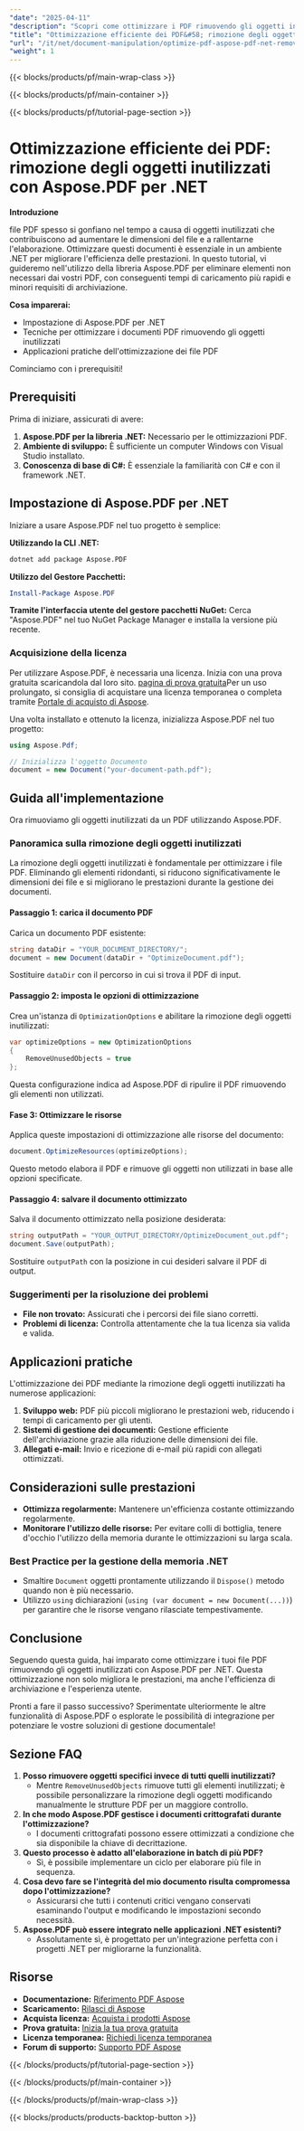 ```yaml
---
"date": "2025-04-11"
"description": "Scopri come ottimizzare i PDF rimuovendo gli oggetti inutilizzati con Aspose.PDF per .NET, migliorando le dimensioni e le prestazioni dei file."
"title": "Ottimizzazione efficiente dei PDF&#58; rimozione degli oggetti inutilizzati tramite Aspose.PDF per .NET"
"url": "/it/net/document-manipulation/optimize-pdf-aspose-pdf-net-remove-unused-objects/"
"weight": 1
---
```


{{< blocks/products/pf/main-wrap-class >}}

{{< blocks/products/pf/main-container >}}

{{< blocks/products/pf/tutorial-page-section >}}


# Ottimizzazione efficiente dei PDF: rimozione degli oggetti inutilizzati con Aspose.PDF per .NET

**Introduzione**

file PDF spesso si gonfiano nel tempo a causa di oggetti inutilizzati che contribuiscono ad aumentare le dimensioni del file e a rallentarne l'elaborazione. Ottimizzare questi documenti è essenziale in un ambiente .NET per migliorare l'efficienza delle prestazioni. In questo tutorial, vi guideremo nell'utilizzo della libreria Aspose.PDF per eliminare elementi non necessari dai vostri PDF, con conseguenti tempi di caricamento più rapidi e minori requisiti di archiviazione.

**Cosa imparerai:**
- Impostazione di Aspose.PDF per .NET
- Tecniche per ottimizzare i documenti PDF rimuovendo gli oggetti inutilizzati
- Applicazioni pratiche dell'ottimizzazione dei file PDF

Cominciamo con i prerequisiti!

## Prerequisiti
Prima di iniziare, assicurati di avere:
1. **Aspose.PDF per la libreria .NET:** Necessario per le ottimizzazioni PDF.
2. **Ambiente di sviluppo:** È sufficiente un computer Windows con Visual Studio installato.
3. **Conoscenza di base di C#:** È essenziale la familiarità con C# e con il framework .NET.

## Impostazione di Aspose.PDF per .NET
Iniziare a usare Aspose.PDF nel tuo progetto è semplice:

**Utilizzando la CLI .NET:**
```bash
dotnet add package Aspose.PDF
```

**Utilizzo del Gestore Pacchetti:**
```powershell
Install-Package Aspose.PDF
```

**Tramite l'interfaccia utente del gestore pacchetti NuGet:** 
Cerca "Aspose.PDF" nel tuo NuGet Package Manager e installa la versione più recente.

### Acquisizione della licenza
Per utilizzare Aspose.PDF, è necessaria una licenza. Inizia con una prova gratuita scaricandola dal loro sito. [pagina di prova gratuita](https://releases.aspose.com/pdf/net/)Per un uso prolungato, si consiglia di acquistare una licenza temporanea o completa tramite [Portale di acquisto di Aspose](https://purchase.aspose.com/buy).

Una volta installato e ottenuto la licenza, inizializza Aspose.PDF nel tuo progetto:
```csharp
using Aspose.Pdf;

// Inizializza l'oggetto Documento
document = new Document("your-document-path.pdf");
```

## Guida all'implementazione
Ora rimuoviamo gli oggetti inutilizzati da un PDF utilizzando Aspose.PDF.

### Panoramica sulla rimozione degli oggetti inutilizzati
La rimozione degli oggetti inutilizzati è fondamentale per ottimizzare i file PDF. Eliminando gli elementi ridondanti, si riducono significativamente le dimensioni dei file e si migliorano le prestazioni durante la gestione dei documenti.

#### Passaggio 1: carica il documento PDF
Carica un documento PDF esistente:
```csharp
string dataDir = "YOUR_DOCUMENT_DIRECTORY/";
document = new Document(dataDir + "OptimizeDocument.pdf");
```
Sostituire `dataDir` con il percorso in cui si trova il PDF di input.

#### Passaggio 2: imposta le opzioni di ottimizzazione
Crea un'istanza di `OptimizationOptions` e abilitare la rimozione degli oggetti inutilizzati:
```csharp
var optimizeOptions = new OptimizationOptions
{
    RemoveUnusedObjects = true
};
```
Questa configurazione indica ad Aspose.PDF di ripulire il PDF rimuovendo gli elementi non utilizzati.

#### Fase 3: Ottimizzare le risorse
Applica queste impostazioni di ottimizzazione alle risorse del documento:
```csharp
document.OptimizeResources(optimizeOptions);
```
Questo metodo elabora il PDF e rimuove gli oggetti non utilizzati in base alle opzioni specificate.

#### Passaggio 4: salvare il documento ottimizzato
Salva il documento ottimizzato nella posizione desiderata:
```csharp
string outputPath = "YOUR_OUTPUT_DIRECTORY/OptimizeDocument_out.pdf";
document.Save(outputPath);
```
Sostituire `outputPath` con la posizione in cui desideri salvare il PDF di output.

### Suggerimenti per la risoluzione dei problemi
- **File non trovato:** Assicurati che i percorsi dei file siano corretti.
- **Problemi di licenza:** Controlla attentamente che la tua licenza sia valida e valida.

## Applicazioni pratiche
L'ottimizzazione dei PDF mediante la rimozione degli oggetti inutilizzati ha numerose applicazioni:
1. **Sviluppo web:** PDF più piccoli migliorano le prestazioni web, riducendo i tempi di caricamento per gli utenti.
2. **Sistemi di gestione dei documenti:** Gestione efficiente dell'archiviazione grazie alla riduzione delle dimensioni dei file.
3. **Allegati e-mail:** Invio e ricezione di e-mail più rapidi con allegati ottimizzati.

## Considerazioni sulle prestazioni
- **Ottimizza regolarmente:** Mantenere un'efficienza costante ottimizzando regolarmente.
- **Monitorare l'utilizzo delle risorse:** Per evitare colli di bottiglia, tenere d'occhio l'utilizzo della memoria durante le ottimizzazioni su larga scala.

### Best Practice per la gestione della memoria .NET
- Smaltire `Document` oggetti prontamente utilizzando il `Dispose()` metodo quando non è più necessario.
- Utilizzo `using` dichiarazioni (`using (var document = new Document(...))`) per garantire che le risorse vengano rilasciate tempestivamente.

## Conclusione
Seguendo questa guida, hai imparato come ottimizzare i tuoi file PDF rimuovendo gli oggetti inutilizzati con Aspose.PDF per .NET. Questa ottimizzazione non solo migliora le prestazioni, ma anche l'efficienza di archiviazione e l'esperienza utente.

Pronti a fare il passo successivo? Sperimentate ulteriormente le altre funzionalità di Aspose.PDF o esplorate le possibilità di integrazione per potenziare le vostre soluzioni di gestione documentale!

## Sezione FAQ
1. **Posso rimuovere oggetti specifici invece di tutti quelli inutilizzati?**
   - Mentre `RemoveUnusedObjects` rimuove tutti gli elementi inutilizzati; è possibile personalizzare la rimozione degli oggetti modificando manualmente le strutture PDF per un maggiore controllo.
2. **In che modo Aspose.PDF gestisce i documenti crittografati durante l'ottimizzazione?**
   - I documenti crittografati possono essere ottimizzati a condizione che sia disponibile la chiave di decrittazione.
3. **Questo processo è adatto all'elaborazione in batch di più PDF?**
   - Sì, è possibile implementare un ciclo per elaborare più file in sequenza.
4. **Cosa devo fare se l'integrità del mio documento risulta compromessa dopo l'ottimizzazione?**
   - Assicurarsi che tutti i contenuti critici vengano conservati esaminando l'output e modificando le impostazioni secondo necessità.
5. **Aspose.PDF può essere integrato nelle applicazioni .NET esistenti?**
   - Assolutamente sì, è progettato per un'integrazione perfetta con i progetti .NET per migliorarne la funzionalità.

## Risorse
- **Documentazione:** [Riferimento PDF Aspose](https://reference.aspose.com/pdf/net/)
- **Scaricamento:** [Rilasci di Aspose](https://releases.aspose.com/pdf/net/)
- **Acquista licenza:** [Acquista i prodotti Aspose](https://purchase.aspose.com/buy)
- **Prova gratuita:** [Inizia la tua prova gratuita](https://releases.aspose.com/pdf/net/)
- **Licenza temporanea:** [Richiedi licenza temporanea](https://purchase.aspose.com/temporary-license/)
- **Forum di supporto:** [Supporto PDF Aspose](https://forum.aspose.com/c/pdf/10)

{{< /blocks/products/pf/tutorial-page-section >}}

{{< /blocks/products/pf/main-container >}}

{{< /blocks/products/pf/main-wrap-class >}}

{{< blocks/products/products-backtop-button >}}